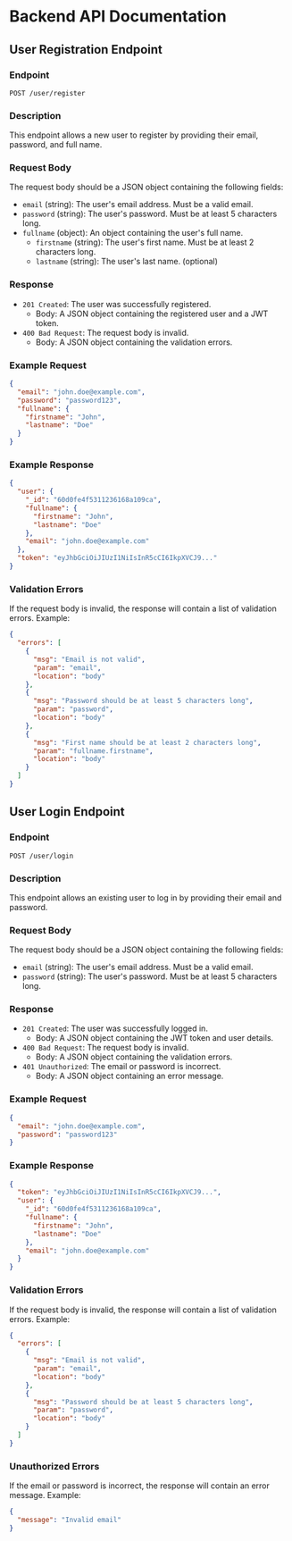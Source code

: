 # Backend API Documentation

## User Registration Endpoint

### Endpoint
`POST /user/register`

### Description
This endpoint allows a new user to register by providing their email, password, and full name.

### Request Body
The request body should be a JSON object containing the following fields:
- `email` (string): The user's email address. Must be a valid email.
- `password` (string): The user's password. Must be at least 5 characters long.
- `fullname` (object): An object containing the user's full name.
  - `firstname` (string): The user's first name. Must be at least 2 characters long.
  - `lastname` (string): The user's last name. (optional)

### Response
- `201 Created`: The user was successfully registered.
  - Body: A JSON object containing the registered user and a JWT token.
- `400 Bad Request`: The request body is invalid.
  - Body: A JSON object containing the validation errors.

### Example Request
```json
{
  "email": "john.doe@example.com",
  "password": "password123",
  "fullname": {
    "firstname": "John",
    "lastname": "Doe"
  }
}
```

### Example Response
```json
{
  "user": {
    "_id": "60d0fe4f5311236168a109ca",
    "fullname": {
      "firstname": "John",
      "lastname": "Doe"
    },
    "email": "john.doe@example.com"
  },
  "token": "eyJhbGciOiJIUzI1NiIsInR5cCI6IkpXVCJ9..."
}
```

### Validation Errors
If the request body is invalid, the response will contain a list of validation errors. Example:
```json
{
  "errors": [
    {
      "msg": "Email is not valid",
      "param": "email",
      "location": "body"
    },
    {
      "msg": "Password should be at least 5 characters long",
      "param": "password",
      "location": "body"
    },
    {
      "msg": "First name should be at least 2 characters long",
      "param": "fullname.firstname",
      "location": "body"
    }
  ]
}
```

## User Login Endpoint

### Endpoint
`POST /user/login`

### Description
This endpoint allows an existing user to log in by providing their email and password.

### Request Body
The request body should be a JSON object containing the following fields:
- `email` (string): The user's email address. Must be a valid email.
- `password` (string): The user's password. Must be at least 5 characters long.

### Response
- `201 Created`: The user was successfully logged in.
  - Body: A JSON object containing the JWT token and user details.
- `400 Bad Request`: The request body is invalid.
  - Body: A JSON object containing the validation errors.
- `401 Unauthorized`: The email or password is incorrect.
  - Body: A JSON object containing an error message.

### Example Request
```json
{
  "email": "john.doe@example.com",
  "password": "password123"
}
```

### Example Response
```json
{
  "token": "eyJhbGciOiJIUzI1NiIsInR5cCI6IkpXVCJ9...",
  "user": {
    "_id": "60d0fe4f5311236168a109ca",
    "fullname": {
      "firstname": "John",
      "lastname": "Doe"
    },
    "email": "john.doe@example.com"
  }
}
```

### Validation Errors
If the request body is invalid, the response will contain a list of validation errors. Example:
```json
{
  "errors": [
    {
      "msg": "Email is not valid",
      "param": "email",
      "location": "body"
    },
    {
      "msg": "Password should be at least 5 characters long",
      "param": "password",
      "location": "body"
    }
  ]
}
```

### Unauthorized Errors
If the email or password is incorrect, the response will contain an error message. Example:
```json
{
  "message": "Invalid email"
}
```